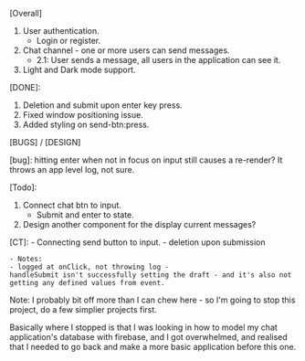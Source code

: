 [Overall]
1. User authentication.
    - Login or register.
2. Chat channel - one or more users can send messages.
    - 2.1: User sends a message, all users in the application can see it.
3. Light and Dark mode support.

[DONE]:
1. Deletion and submit upon enter key press.
2. Fixed window positioning issue.
3. Added styling on send-btn:press.


[BUGS] / [DESIGN]

[bug]: hitting enter when not in focus on input still causes a re-render? It throws an app level log, not sure.



[Todo]:
1. Connect chat btn to input.
    - Submit and enter to state.
2. Design another component for the display current messages?


[CT]:
    - Connecting send button to input.
    - deletion upon submission

    - Notes:
    - logged at onClick, not throwing log - 
    handleSubmit isn't successfully setting the draft - and it's also not getting any defined values from event. 



Note: I probably bit off more than I can chew here - so I'm going to stop this project, do a few simplier projects first.

Basically where I stopped is that I was looking in how to model my chat application's database with firebase, and I got overwhelmed, and realised that I needed to go back and make a more basic application before this one.

